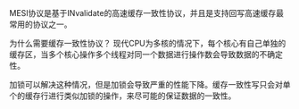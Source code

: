 MESI协议是基于INvalidate的高速缓存一致性协议，并且是支持回写高速缓存最常用的协议之一。

为什么需要缓存一致性协议？ 现代CPU为多核的情况下，每个核心有自己单独的缓存区，当多个核心操作多个线程对同一个数据进行操作数会导致数据的不确定性。

加锁可以解决这种情况，但是加锁会导致严重的性能下降。缓存一致性写只会对单个的缓存行进行类似加锁的操作，来尽可能的保证数据的一致性。
